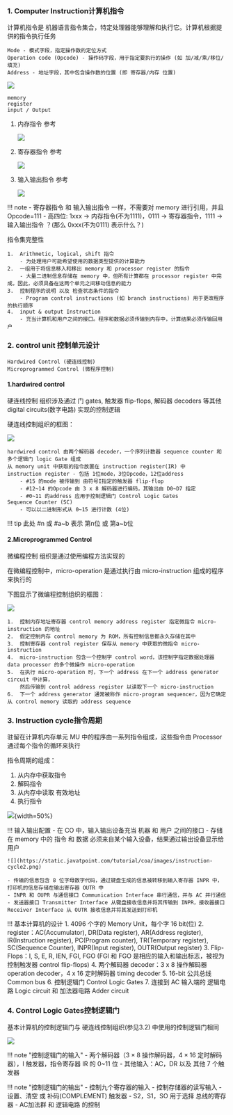 

###  ###

### 1. Computer Instruction计算机指令 ###

计算机指令是 机器语言指令集合，特定处理器能够理解和执行它。计算机根据提供的指令执行任务

```title="指令由被称为 field字段 的群组成，这些字段包括:"
Mode - 模式字段，指定操作数的定位方式
Operation code (Opcode) - 操作码字段，用于指定要执行的操作 (如 加/减/乘/移位/填充)
Address - 地址字段，其中包含操作数的位置 (即 寄存器/内存 位置)
```

![](https://static.javatpoint.com/tutorial/coa/images/computer-instructions.png)

```title="三种 Instruction code 指令码"
memory
register
input / Output
```

1.	内存指令 参考
	
	![](https://static.javatpoint.com/tutorial/coa/images/computer-instructions2.png)

2.	寄存器指令 参考

	![](https://static.javatpoint.com/tutorial/coa/images/computer-instructions3.png)

3.	输入输出指令 参考

	![](https://static.javatpoint.com/tutorial/coa/images/computer-instructions4.png)

!!! note
	- 寄存器指令 和 输入输出指令 一样，不需要对 memory 进行引用，并且 Opcode=111
	- 高四位: 1xxx -> 内存指令(不为1111)，0111 -> 寄存器指令，1111 -> 输入输出指令 ？(那么 0xxx(不为0111) 表示什么？)

指令集完整性

```title="如果计算机在以下每个类别中包含足够数量的指令，则称为指令集"
1.	Arithmetic, logical, shift 指令
	- 为处理用户可能希望使用的数据类型提供的计算能力
2.	一组用于将信息移入和移出 memory 和 processor register 的指令
	- 大量二进制信息存储在 memory 中，但所有计算都在 processor register 中完成。因此，必须具备在这两个单元之间移动信息的能力
3.	控制程序的说明 以及 检查状态条件的指令
	- Program control instructions (如 branch instructions) 用于更改程序的执行顺序
4.	input & output Instruction
	- 充当计算机和用户之间的接口。程序和数据必须传输到内存中，计算结果必须传输回用户
```


### 2. control unit 控制单元设计 ###

```title="control unit 的分类:"
Hardwired Control (硬连线控制)
Microprogrammed Control (微程序控制)
```

#### 1.hardwired control ####

硬连线控制 组织涉及通过 门 gates, 触发器 flip-flops, 解码器 decoders 等其他 digital circuits(数字电路) 实现的控制逻辑

硬连线控制组织的框图：

![](https://static.javatpoint.com/tutorial/coa/images/design-of-control-unit.png)


```
hardwired control 由两个解码器 decoder，一个序列计数器 sequence counter 和 多个逻辑门 logic Gate 组成
从 memory unit 中获取的指令放置在 instruction register(IR) 中
instruction register - 包括 1位mode，3位Opcode，12位address
	- #15 的mode 被传输到 由符号I指定的触发器 flip-flop
	- #12~14 的Opcode 由 3 x 8 解码器进行编码，其输出由 D0~D7 指定
	- #0~11 的address 应用于控制逻辑门 Control Logic Gates
Sequence Counter (SC)
	- 可以以二进制形式从 0~15 进行计数 (4位)
```

!!! tip
	此处 #n 或 #a~b 表示 第n位 或 第a~b位

#### 2.Microprogrammed Control ####

微编程控制 组织是通过使用编程方法实现的

在微编程控制中，micro-operation 是通过执行由 micro-instruction 组成的程序来执行的

下图显示了微编程控制组织的框图：

![](https://static.javatpoint.com/tutorial/coa/images/design-of-control-unit2.png)


```
1.	控制内存地址寄存器 control memory address register 指定微指令 micro-instruction 的地址
2.	假定控制内存 control memory 为 ROM，所有控制信息都永久存储在其中
3.	控制寄存器 control register 保存从 memory 中获取的微指令 micro-instruction
4.	micro-instruction 包含一个控制字 control word，该控制字指定数据处理器 data processor 的多个微操作 micro-operation
5.	在执行 micro-operation 时，下一个 address 在下一个 address generator circuit 中计算，
	然后传输到 control address register 以读取下一个 micro-instruction
6.	下一个 address generator 通常被称作 micro-program sequencer，因为它确定从 control memory 读取的 address sequence
```

### 3. Instruction cycle指令周期 ###

驻留在计算机内存单元 MU 中的程序由一系列指令组成，这些指令由 Processor 通过每个指令的循环来执行

指令周期的组成：

1.	从内存中获取指令
2.	解码指令
3.	从内存中读取 有效地址
4.	执行指令

![](https://static.javatpoint.com/tutorial/coa/images/instruction-cycle.png){width=50%}

!!! 输入输出配置
	- 在 CO 中，输入输出设备充当 机器 和 用户 之间的接口
	- 存储在 memory 中的 指令 和 数据 必须来自某个输入设备，结果通过输出设备显示给用户

	![](https://static.javatpoint.com/tutorial/coa/images/instruction-cycle2.png)

	- 传输的信息包含 8 位字母数字代码，通过键盘生成的信息被转移到输入寄存器 INPR 中，打印机的信息存储在输出寄存器 OUTR 中
	- INPR 和 OUPR 与通信接口 Communication Interface 串行通信，并与 AC 并行通信
	- 发送器接口 Transmitter Interface 从键盘接收信息并将其传输到 INPR，接收器接口 Receiver Interface 从 OUTR 接收信息并将其发送到打印机

!!! 基本计算机的设计
	1.	4096 个字的 Memory Unit，每个字 16 bit(位)
	2.	register：AC(Accumulator), DR(Data register), AR(Address register), IR(Instruction register), PC(Program counter), TR(Temporary register), SC(Sequence Counter), INPR(Input register), OUTR(Output register)
	3.	Flip-Flops：I, S, E, R, IEN, FGI, FGO (FGI 和 FGO 是相应的输入和输出标志，被视为控制触发器 control flip-flops)
	4.	两个解码器 decoder：3 x 8 操作解码器 operation decoder，4 x 16 定时解码器 timing decoder
	5.	16-bit 公共总线 Common bus
	6.	控制逻辑门 Control Logic Gates
	7.	连接到 AC 输入端的 逻辑电路 Logic circuit 和 加法器电路 Adder circuit

### 4. Control Logic Gates控制逻辑门 ###

基本计算机的控制逻辑门与 硬连线控制组织(参见3.2) 中使用的控制逻辑门相同

![](https://static.javatpoint.com/tutorial/coa/images/control-logic-gates.png)


!!! note "控制逻辑门的输入"
	- 两个解码器（$3\times 8$ 操作解码器，$4\times 16$ 定时解码器），I 触发器，指令寄存器 IR 的 0~11 位
	- 其他输入：AC，DR 以及 其他 7 个触发器

!!! note "控制逻辑门的输出"
	- 控制九个寄存器的输入
	- 控制存储器的读写输入
	- 设置、清空 或 补码(COMPLEMENT) 触发器
	- S2，S1，SO 用于选择 总线的寄存器
	- AC加法群 和 逻辑电路 的控制